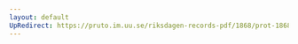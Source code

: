 ```yaml
---
layout: default
UpRedirect: https://pruto.im.uu.se/riksdagen-records-pdf/1868/prot-1868--ak--318/prot-1868--ak--318_041.pdf
---
```

